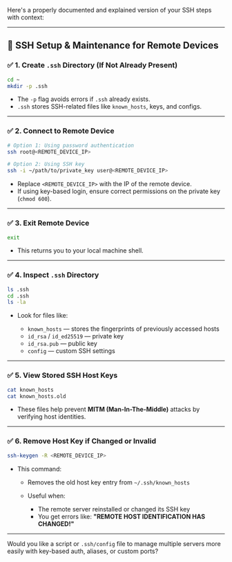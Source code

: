 Here's a properly documented and explained version of your SSH steps with context:

---

## 🔐 SSH Setup & Maintenance for Remote Devices

### ✅ 1. Create `.ssh` Directory (If Not Already Present)

```bash
cd ~
mkdir -p .ssh
```

* The `-p` flag avoids errors if `.ssh` already exists.
* `.ssh` stores SSH-related files like `known_hosts`, keys, and configs.

---

### ✅ 2. Connect to Remote Device

```bash
# Option 1: Using password authentication
ssh root@<REMOTE_DEVICE_IP>

# Option 2: Using SSH key
ssh -i ~/path/to/private_key user@<REMOTE_DEVICE_IP>
```

* Replace `<REMOTE_DEVICE_IP>` with the IP of the remote device.
* If using key-based login, ensure correct permissions on the private key (`chmod 600`).

---

### ✅ 3. Exit Remote Device

```bash
exit
```

* This returns you to your local machine shell.

---

### ✅ 4. Inspect `.ssh` Directory

```bash
ls .ssh
cd .ssh
ls -la
```

* Look for files like:

  * `known_hosts` — stores the fingerprints of previously accessed hosts
  * `id_rsa` / `id_ed25519` — private key
  * `id_rsa.pub` — public key
  * `config` — custom SSH settings

---

### ✅ 5. View Stored SSH Host Keys

```bash
cat known_hosts
cat known_hosts.old
```

* These files help prevent **MITM (Man-In-The-Middle)** attacks by verifying host identities.

---

### ✅ 6. Remove Host Key if Changed or Invalid

```bash
ssh-keygen -R <REMOTE_DEVICE_IP>
```

* This command:

  * Removes the old host key entry from `~/.ssh/known_hosts`
  * Useful when:

    * The remote server reinstalled or changed its SSH key
    * You get errors like:
      **"REMOTE HOST IDENTIFICATION HAS CHANGED!"**

---

Would you like a script or `.ssh/config` file to manage multiple servers more easily with key-based auth, aliases, or custom ports?
